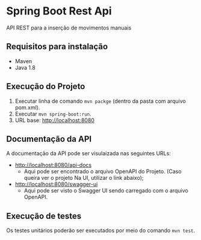 # Spring Boot Rest Api
API REST para a inserção de movimentos manuais

## Requisitos para instalação
- Maven
- Java 1.8

## Execução do Projeto
1. Executar linha de comando `mvn packge` (dentro da pasta com arquivo pom.xml).
2. Executar `mvn spring-boot:run`.
3. URL base: <http://localhost:8080>

## Documentação da API
A documentação da API pode ser visulaizada nas seguintes URLs:
- <http://localhost:8080/api-docs>
  - Aqui pode ser encontrado o arquivo OpenAPI do Projeto. (Caso queira ver o projeto Na UI, utilizar o link abaixo);
- <http://localhost:8080/swagger-ui>
  - Aqui pode ser visto o Swagger UI sendo carregado com o arquivo OpenAPI.

## Execução de testes
Os testes unitários poderão ser executados por meio do comando `mvn test`.
